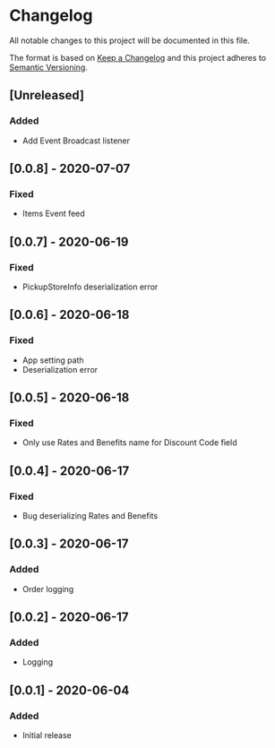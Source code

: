 # Changelog

All notable changes to this project will be documented in this file.

The format is based on [Keep a Changelog](http://keepachangelog.com/en/1.0.0/)
and this project adheres to [Semantic Versioning](http://semver.org/spec/v2.0.0.html).

## [Unreleased]

### Added

- Add Event Broadcast listener

## [0.0.8] - 2020-07-07

### Fixed

- Items Event feed

## [0.0.7] - 2020-06-19

### Fixed

- PickupStoreInfo deserialization error

## [0.0.6] - 2020-06-18

### Fixed

- App setting path
- Deserialization error

## [0.0.5] - 2020-06-18

### Fixed

- Only use Rates and Benefits name for Discount Code field

## [0.0.4] - 2020-06-17

### Fixed

- Bug deserializing Rates and Benefits

## [0.0.3] - 2020-06-17

### Added

- Order logging

## [0.0.2] - 2020-06-17

### Added

- Logging

## [0.0.1] - 2020-06-04

### Added

- Initial release
